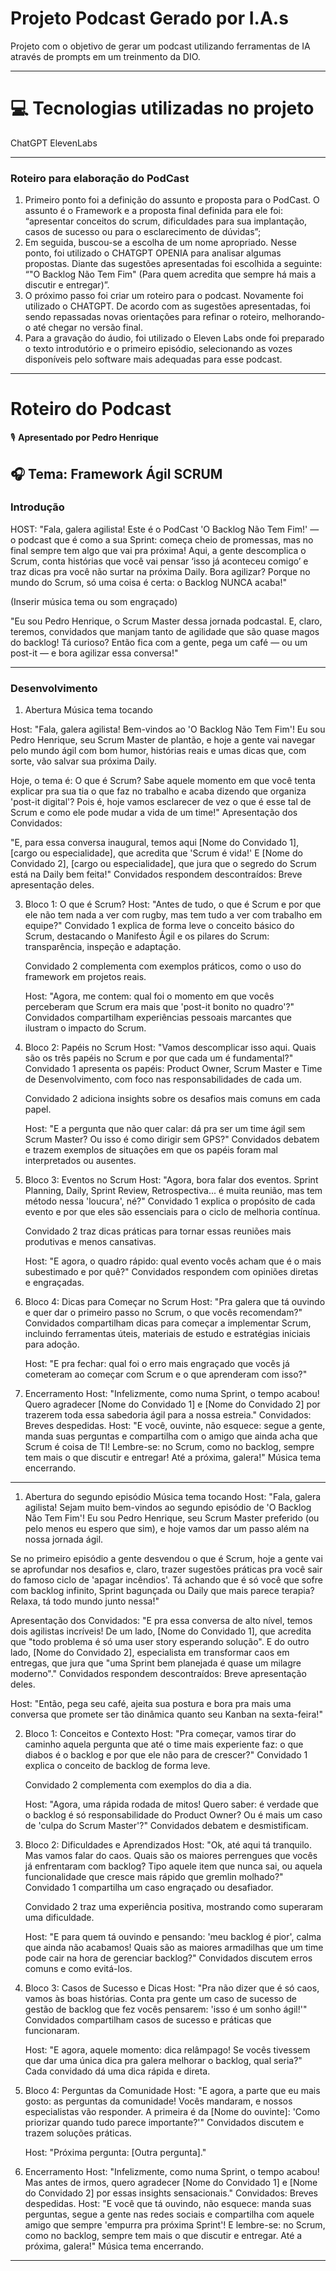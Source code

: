 # Projeto Podcast Gerado por I.A.s
Projeto com o objetivo de gerar um podcast utilizando ferramentas de IA através de prompts em um treinmento da DIO.

---

# 💻 Tecnologias utilizadas no projeto
ChatGPT
ElevenLabs

---

### Roteiro para elaboração do PodCast
1. Primeiro ponto foi a definição do assunto e proposta para o PodCast. O assunto é o Framework  e a proposta final definida para ele foi: “apresentar conceitos do scrum, dificuldades para sua implantação, casos de sucesso ou para o esclarecimento de dúvidas”;
2. Em seguida, buscou-se a escolha de um nome apropriado. Nesse ponto, foi utilizado o CHATGPT OPENIA para analisar algumas propostas. Diante das sugestões apresentadas foi escolhida a seguinte: “"O Backlog Não Tem Fim"
(Para quem acredita que sempre há mais a discutir e entregar)”.
3. O próximo passo foi criar um roteiro para o podcast. Novamente foi utilizado o CHATGPT. De acordo com as sugestões apresentadas, foi sendo repassadas novas orientações para refinar o roteiro, melhorando-o até chegar no versão final.
4. Para a gravação do áudio, foi utilizado o Eleven Labs onde foi preparado o texto introdutório e o primeiro episódio, selecionando as vozes disponíveis pelo software mais adequadas para esse podcast.

---

# Roteiro do Podcast  
🎙 **Apresentado por Pedro Henrique** 
## 🎧 Tema: Framework Ágil SCRUM  

### Introdução  
HOST: "Fala, galera agilista! Este é o PodCast 'O Backlog Não Tem Fim!' — o podcast que é como a sua Sprint: começa cheio de promessas, mas no final sempre tem algo que vai pra próxima! Aqui, a gente descomplica o Scrum, conta histórias que você vai pensar ‘isso já aconteceu comigo’ e traz dicas pra você não surtar na próxima Daily. 
Bora agilizar? Porque no mundo do Scrum, só uma coisa é certa: o Backlog NUNCA acaba!"

(Inserir música tema ou som engraçado)

"Eu sou Pedro Henrique, o Scrum Master dessa jornada podcastal. E, claro, teremos, convidados que manjam tanto de agilidade que são quase magos do backlog! Tá curioso? Então fica com a gente, pega um café — ou um post-it — e bora agilizar essa conversa!" 

---

### Desenvolvimento  
1. Abertura 
Música tema tocando

Host:
"Fala, galera agilista! Bem-vindos ao 'O Backlog Não Tem Fim'!  Eu sou Pedro Henrique, seu Scrum Master de plantão, e hoje a gente vai navegar pelo mundo ágil com bom humor, histórias reais e umas dicas que, com sorte, vão salvar sua próxima Daily.

Hoje, o tema é: O que é Scrum? Sabe aquele momento em que você tenta explicar pra sua tia o que faz no trabalho e acaba dizendo que organiza 'post-it digital'? Pois é, hoje vamos esclarecer de vez o que é esse tal de Scrum e como ele pode mudar a vida de um time!"
Apresentação dos Convidados:

"E, para essa conversa inaugural, temos aqui [Nome do Convidado 1], [cargo ou especialidade], que acredita que 'Scrum é vida!' E [Nome do Convidado 2], [cargo ou especialidade], que jura que o segredo do Scrum está na Daily bem feita!"
Convidados respondem descontraídos: Breve apresentação deles.

3. Bloco 1: O que é Scrum? 
Host:
"Antes de tudo, o que é Scrum e por que ele não tem nada a ver com rugby, mas tem tudo a ver com trabalho em equipe?"
Convidado 1 explica de forma leve o conceito básico do Scrum, destacando o Manifesto Ágil e os pilares do Scrum: transparência, inspeção e adaptação.

    Convidado 2 complementa com exemplos práticos, como o uso do framework em projetos reais.

    Host:
    "Agora, me contem: qual foi o momento em que vocês perceberam que Scrum era mais que 'post-it bonito no quadro'?"
    Convidados compartilham experiências pessoais marcantes que ilustram o impacto do Scrum.

4. Bloco 2: Papéis no Scrum 
Host:
"Vamos descomplicar isso aqui. Quais são os três papéis no Scrum e por que cada um é fundamental?"
Convidado 1 apresenta os papéis: Product Owner, Scrum Master e Time de Desenvolvimento, com foco nas responsabilidades de cada um.

    Convidado 2 adiciona insights sobre os desafios mais comuns em cada papel.

    Host:
    "E a pergunta que não quer calar: dá pra ser um time ágil sem Scrum Master? Ou isso é como dirigir sem GPS?"
    Convidados debatem e trazem exemplos de situações em que os papéis foram mal interpretados ou ausentes.

5. Bloco 3: Eventos no Scrum 
Host:
"Agora, bora falar dos eventos. Sprint Planning, Daily, Sprint Review, Retrospectiva... é muita reunião, mas tem método nessa 'loucura', né?"
Convidado 1 explica o propósito de cada evento e por que eles são essenciais para o ciclo de melhoria contínua.

    Convidado 2 traz dicas práticas para tornar essas reuniões mais produtivas e menos cansativas.

    Host:
    "E agora, o quadro rápido: qual evento vocês acham que é o mais subestimado e por quê?"
    Convidados respondem com opiniões diretas e engraçadas.

6. Bloco 4: Dicas para Começar no Scrum 
Host:
"Pra galera que tá ouvindo e quer dar o primeiro passo no Scrum, o que vocês recomendam?"
Convidados compartilham dicas para começar a implementar Scrum, incluindo ferramentas úteis, materiais de estudo e estratégias iniciais para adoção.

    Host:
    "E pra fechar: qual foi o erro mais engraçado que vocês já cometeram ao começar com Scrum e o que aprenderam com isso?"

7. Encerramento 
Host:
"Infelizmente, como numa Sprint, o tempo acabou! Quero agradecer [Nome do Convidado 1] e [Nome do Convidado 2] por trazerem toda essa sabedoria ágil para a nossa estreia."
Convidados: Breves despedidas.
Host:
"E você, ouvinte, não esquece: segue a gente, manda suas perguntas e compartilha com o amigo que ainda acha que Scrum é coisa de TI! Lembre-se: no Scrum, como no backlog, sempre tem mais o que discutir e entregar! Até a próxima, galera!"
Música tema encerrando.

---

1. Abertura do segundo episódio
Música tema tocando
Host: "Fala, galera agilista! Sejam muito bem-vindos ao segundo episódio de 'O Backlog Não Tem Fim'! Eu sou Pedro Henrique, seu Scrum Master preferido (ou pelo menos eu espero que sim), e hoje vamos dar um passo além na nossa jornada ágil.

Se no primeiro episódio a gente desvendou o que é Scrum, hoje a gente vai se aprofundar nos desafios e, claro, trazer sugestões práticas pra você sair do famoso ciclo de 'apagar incêndios'. Tá achando que é só você que sofre com backlog infinito, Sprint bagunçada ou Daily que mais parece terapia? Relaxa, tá todo mundo junto nessa!"

Apresentação dos Convidados: "E pra essa conversa de alto nível, temos dois agilistas incríveis! De um lado, [Nome do Convidado 1], que acredita que "todo problema é só uma user story esperando solução". E do outro lado, [Nome do Convidado 2], especialista em transformar caos em entregas, que jura que "uma Sprint bem planejada é quase um milagre moderno"."
Convidados respondem descontraídos: Breve apresentação deles.

Host: "Então, pega seu café, ajeita sua postura e bora pra mais uma conversa que promete ser tão dinâmica quanto seu Kanban na sexta-feira!"

2. Bloco 1: Conceitos e Contexto 
Host:
"Pra começar, vamos tirar do caminho aquela pergunta que até o time mais experiente faz: o que diabos é o backlog e por que ele não para de crescer?"
Convidado 1 explica o conceito de backlog de forma leve.

    Convidado 2 complementa com exemplos do dia a dia.

    Host:
    "Agora, uma rápida rodada de mitos! Quero saber: é verdade que o backlog é só responsabilidade do Product Owner? Ou é mais um caso de 'culpa do Scrum Master'?"
    Convidados debatem e desmistificam.

3. Bloco 2: Dificuldades e Aprendizados 
Host:
"Ok, até aqui tá tranquilo. Mas vamos falar do caos. Quais são os maiores perrengues que vocês já enfrentaram com backlog? Tipo aquele item que nunca sai, ou aquela funcionalidade que cresce mais rápido que gremlin molhado?"
Convidado 1 compartilha um caso engraçado ou desafiador.

    Convidado 2 traz uma experiência positiva, mostrando como superaram uma dificuldade.

    Host:
    "E para quem tá ouvindo e pensando: 'meu backlog é pior', calma que ainda não acabamos! Quais são as maiores armadilhas que um time pode cair na hora de gerenciar 
    backlog?"
Convidados discutem erros comuns e como evitá-los.

4. Bloco 3: Casos de Sucesso e Dicas 
Host:
"Pra não dizer que é só caos, vamos às boas histórias. Conta pra gente um caso de sucesso de gestão de backlog que fez vocês pensarem: 'isso é um sonho ágil!'"
    Convidados compartilham casos de sucesso e práticas que funcionaram.

    Host:
    "E agora, aquele momento: dica relâmpago! Se vocês tivessem que dar uma única dica pra galera melhorar o backlog, qual seria?"
    Cada convidado dá uma dica rápida e direta.


5. Bloco 4: Perguntas da Comunidade 
Host:
"E agora, a parte que eu mais gosto: as perguntas da comunidade! Vocês mandaram, e nossos especialistas vão responder. A primeira é da [Nome do ouvinte]: 'Como priorizar quando tudo parece importante?'"
Convidados discutem e trazem soluções práticas.

    Host:
    "Próxima pergunta: [Outra pergunta]."

6. Encerramento 
Host:
"Infelizmente, como numa Sprint, o tempo acabou! Mas antes de irmos, quero agradecer [Nome do Convidado 1] e [Nome do Convidado 2] por essas insights sensacionais."
Convidados: Breves despedidas.
Host:
"E você que tá ouvindo, não esquece: manda suas perguntas, segue a gente nas redes sociais e compartilha com aquele amigo que sempre 'empurra pra próxima Sprint'! E lembre-se: no Scrum, como no backlog, sempre tem mais o que discutir e entregar. Até a próxima, galera!"
Música tema encerrando.
---

 



